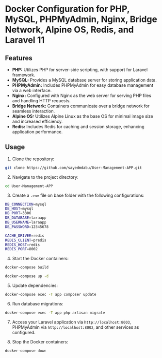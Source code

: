 # Docker Configuration for PHP, MySQL, PHPMyAdmin, Nginx, Bridge Network, Alpine OS, Redis, and Laravel 11


## Features
- **PHP:** Utilizes PHP for server-side scripting, with support for Laravel framework.
- **MySQL:** Provides a MySQL database server for storing application data.
- **PHPMyAdmin:** Includes PHPMyAdmin for easy database management via a web interface.
- **Nginx:** Configured with Nginx as the web server for serving PHP files and handling HTTP requests.
- **Bridge Network:** Containers communicate over a bridge network for seamless interaction.
- **Alpine OS:** Utilizes Alpine Linux as the base OS for minimal image size and increased efficiency.
- **Redis:** Includes Redis for caching and session storage, enhancing application performance.

## Usage
1. Clone the repository:

```bash
git clone https://github.com/sayedmdabu/User-Management-APP.git
```
2. Navigate to the project directory:

```bash
cd User-Management-APP
```


3. Create a `.env` file on base folder with the following configurations:

```bash
DB_CONNECTION=mysql
DB_HOST=mysql
DB_PORT=3306
DB_DATABASE=laraapp
DB_USERNAME=laraapp
DB_PASSWORD=12345678

CACHE_DRIVER=redis
REDIS_CLIENT=predis
REDIS_HOST=redis
REDIS_PORT=8002
```

4. Start the Docker containers:

```bash
docker-compose build
```

```bash
docker-compose up -d
```

5. Update dependencies:

```bash
docker-compose exec -T app composer update
```

6. Run database migrations:

```bash
docker-compose exec -T app php artisan migrate
```
7. Access your Laravel application via `http://localhost:8003`, PHPMyAdmin via `http://localhost:8002`, and other services as configured.

8. Stop the Docker containers:

```bash
docker-compose down
```
